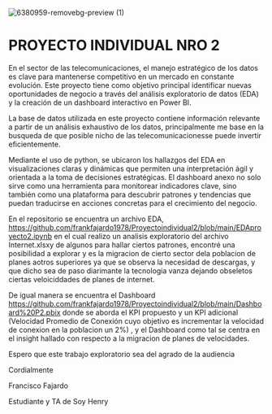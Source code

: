 


![6380959-removebg-preview (1)](https://github.com/user-attachments/assets/cc45eeb2-37ea-4ad1-b2c0-cac0f2cafb5a)



# PROYECTO INDIVIDUAL NRO 2

En el sector de las telecomunicaciones, el manejo estratégico de los datos es clave para mantenerse competitivo en un mercado en constante evolución. Este proyecto tiene como objetivo principal identificar nuevas oportunidades de negocio a través del análisis exploratorio de datos (EDA) y la creación de un dashboard interactivo en Power BI.

La base de datos utilizada en este proyecto contiene información relevante a partir de un análisis exhaustivo de los datos, principalmente me base en la busqueda de que posible nicho de las telecomunicacionesse puede invertir eficientemente.

Mediante el uso de python, se ubicaron los hallazgos del EDA en visualizaciones claras y dinámicas que permiten una interpretación ágil y orientada a la toma de decisiones estratégicas. El dashboard anexo no solo sirve como una herramienta para monitorear indicadores clave, sino también como una plataforma para descubrir patrones y tendencias que puedan traducirse en acciones concretas para el crecimiento del negocio.

En el repositorio se encuentra un archivo EDA, https://github.com/frankfajardo1978/Proyectoindividual2/blob/main/EDAproyecto2.ipynb en el cual realizo un analisis exploratorio del archivo Internet.xlsxy de algunos para hallar ciertos patrones, encontré una posibilidad a explorar y es la migracion de cierto sector dela poblacion de planes aotros superiores ya que se observa la necesidad de descargas, y que dicho sea de paso diarimante la tecnologia vanza dejando obseletos ciertas veloiciddades de planes de internet. 

De igual manera se encuentra el Dashboard https://github.com/frankfajardo1978/Proyectoindividual2/blob/main/Dashboard%20P2.pbix donde se aborda el KPI propuesto y un KPI adicional (Velocidad Promedio de Conexión cuyo objetivo es incrementar la velocidad de conexion en la poblacion un 2%) , y el Dashboard como tal se centra en el insight hallado con respecto a la migracion de planes de velocidades.

Espero que este trabajo exploratorio sea del agrado de la audiencia

Cordialmente

Francisco Fajardo

Estudiante y TA de Soy Henry
